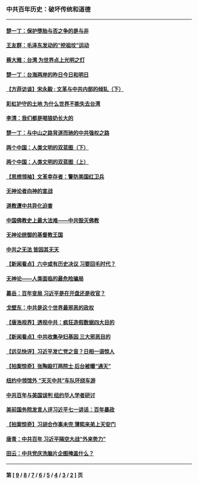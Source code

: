 ### 中共百年历史：破坏传统和道德
---
#### [楚一丁：保护堕胎与否之争的是与非](../../pages/nf1176114/n13815642.md?09290430) 
#### [王友群：毛泽东发动的“挖祖坟”运动](../../pages/nf1176114/n13723639.md?09290430) 
#### [蔡大雅：台湾 为世界点上光明之灯](../../pages/nf1176114/n13531530.md?09290430) 
#### [楚一丁：台海两岸的昨日今日和明日](../../pages/nf1176114/n13531468.md?09290430) 
#### [【方菲访谈】宋永毅 : 文革与中共内部的倾轧（下）](../../pages/nf1176114/n13486836.md?09290430) 
#### [彩虹护守的土地 为什么世界不能失去台湾](../../pages/nf1176114/n13476849.md?09290430) 
#### [李清：我们都是喝狼奶长大的](../../pages/nf1176114/n13471478.md?09290430) 
#### [楚一丁：与中山之路背道而驰的中共强权之路](../../pages/nf1176114/n13437270.md?09290430) 
#### [两个中国：人类文明的双蓝图（下）](../../pages/nf1176114/n13423132.md?09290430) 
#### [两个中国：人类文明的双蓝图（上）](../../pages/nf1176114/n13422687.md?09290430) 
#### [【思想领袖】文革幸存者：警防美国红卫兵](../../pages/nf1176114/n13339289.md?09290430) 
#### [无神论者向神的宣战](../../pages/nf1176114/n13281535.md?09290430) 
#### [道教遭中共异化迫害](../../pages/nf1176114/n13281463.md?09290430) 
#### [中国佛教史上最大法难——中共毁灭佛教](../../pages/nf1176114/n13281397.md?09290430) 
#### [无神论统御的基督教王国](../../pages/nf1176114/n13281280.md?09290430) 
#### [中共之无法 皆因其无天](../../pages/nf1176114/n13281088.md?09290430) 
#### [【新闻看点】六中或有历史决议 习要回毛时代？](../../pages/nf1176114/n13222895.md?09290430) 
#### [无神论——人类面临的最危险骗局](../../pages/nf1176114/n13196137.md?09290430) 
#### [慕岳：百年变局 习近平是在开盘还是收官？](../../pages/nf1176114/n13206516.md?09290430) 
#### [戈壁东：中共是这个世界最邪恶的政权](../../pages/nf1176114/n13085641.md?09290430) 
#### [【唐浩视界】透视中共：疯狂造假数据四大目的](../../pages/nf1176114/n13080590.md?09290430) 
#### [【新闻看点】中共收集孕妇基因 三大邪恶目的](../../pages/nf1176114/n13077182.md?09290430) 
#### [【远见快评】习近平发亡党之音？日相一语惊人](../../pages/nf1176114/n13074809.md?09290430) 
#### [【拍案惊奇】张陶殴打两院士 后台被曝“通天”](../../pages/nf1176114/n13070496.md?09290430) 
#### [纽约中领馆外 “天灭中共”车队环绕车游](../../pages/nf1176114/n13070693.md?09290430) 
#### [中共百年与美国误判 纽约华人学者研讨](../../pages/nf1176114/n13067969.md?09290430) 
#### [美前国务院发言人评习近平七一讲话：百年暴政](../../pages/nf1176114/n13066986.md?09290430) 
#### [【拍案惊奇】习胡合作事未完 薄熙来弟上天安门](../../pages/nf1176114/n13065867.md?09290430) 
#### [唐青：中共百年 习近平隔空大战“外来势力”](../../pages/nf1176114/n13065976.md?09290430) 
#### [田云：中共党庆洗脑片企图掩盖什么？](../../pages/nf1176114/n13064395.md?09290430) 

---
#### 第 [ [9](./9.md?09290430) / [8](./8.md?09290430) / [7](./7.md?09290430) / [6](./6.md?09290430) / [5](./5.md?09290430) / [4](./4.md?09290430) / [3](./3.md?09290430) / [2](./2.md?09290430) ] 页
